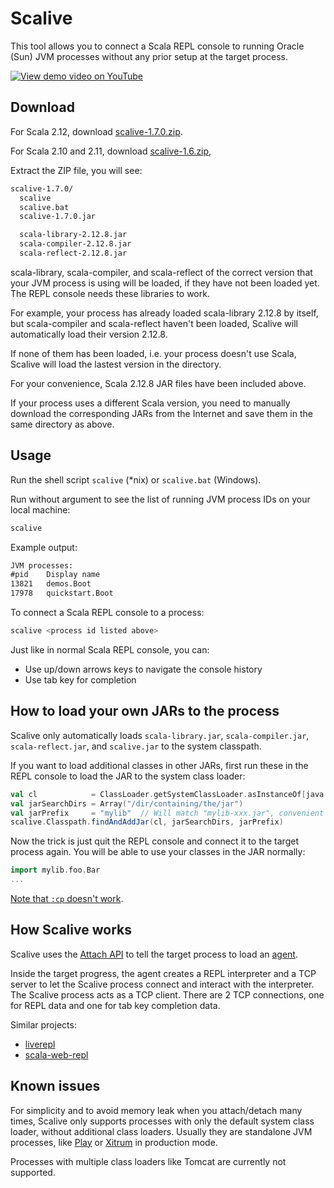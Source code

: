 # Scalive

This tool allows you to connect a Scala REPL console to running Oracle (Sun)
JVM processes without any prior setup at the target process.

[![View demo video on YouTube](http://img.youtube.com/vi/h45QQ45D9P8/0.jpg)](http://www.youtube.com/watch?v=h45QQ45D9P8)

## Download

For Scala 2.12, download
[scalive-1.7.0.zip](https://github.com/xitrum-framework/scalive/releases/download/1.7.0/scalive-1.7.0.zip).

For Scala 2.10 and 2.11, download
[scalive-1.6.zip](https://github.com/xitrum-framework/scalive/releases/download/1.6/scalive-1.6.zip),

Extract the ZIP file, you will see:

```txt
scalive-1.7.0/
  scalive
  scalive.bat
  scalive-1.7.0.jar

  scala-library-2.12.8.jar
  scala-compiler-2.12.8.jar
  scala-reflect-2.12.8.jar
```

scala-library, scala-compiler, and scala-reflect of the correct version
that your JVM process is using will be loaded, if they have not been loaded yet.
The REPL console needs these libraries to work.

For example, your process has already loaded scala-library 2.12.8 by itself,
but scala-compiler and scala-reflect haven't been loaded, Scalive will
automatically load their version 2.12.8.

If none of them has been loaded, i.e. your process doesn't use Scala,
Scalive will load the lastest version in the directory.

For your convenience, Scala 2.12.8 JAR files have been included above.

If your process uses a different Scala version, you need to manually
download the corresponding JARs from the Internet and save them in the
same directory as above.

## Usage

Run the shell script `scalive` (*nix) or `scalive.bat` (Windows).

Run without argument to see the list of running JVM process IDs on your local machine:

```sh
scalive
```

Example output:

```txt
JVM processes:
#pid	Display name
13821	demos.Boot
17978	quickstart.Boot
```

To connect a Scala REPL console to a process:

```sh
scalive <process id listed above>
```

Just like in normal Scala REPL console, you can:

* Use up/down arrows keys to navigate the console history
* Use tab key for completion

## How to load your own JARs to the process

Scalive only automatically loads `scala-library.jar`, `scala-compiler.jar`,
`scala-reflect.jar`, and `scalive.jar` to the system classpath.

If you want to load additional classes in other JARs, first run these in the
REPL console to load the JAR to the system class loader:

```scala
val cl            = ClassLoader.getSystemClassLoader.asInstanceOf[java.net.URLClassLoader]
val jarSearchDirs = Array("/dir/containing/the/jar")
val jarPrefix     = "mylib"  // Will match "mylib-xxx.jar", convenient when there's version number in the file name
scalive.Classpath.findAndAddJar(cl, jarSearchDirs, jarPrefix)
```

Now the trick is just quit the REPL console and connect it to the target process
again. You will be able to use your classes in the JAR normally:

```scala
import mylib.foo.Bar
...
```

[Note that `:cp` doesn't work](http://stackoverflow.com/questions/18033752/cannot-add-a-jar-to-scala-repl-with-the-cp-command).

## How Scalive works

Scalive uses the [Attach API](https://blogs.oracle.com/CoreJavaTechTips/entry/the_attach_api)
to tell the target process to load an [agent](http://javahowto.blogspot.jp/2006/07/javaagent-option.html).

Inside the target progress, the agent creates a REPL interpreter and a
TCP server to let the Scalive process connect and interact with the
interpreter. The Scalive process acts as a TCP client. There are 2 TCP
connections, one for REPL data and one for tab key completion data.

Similar projects:

* [liverepl](https://github.com/djpowell/liverepl)
* [scala-web-repl](https://github.com/woshilaiceshide/scala-web-repl)

## Known issues

For simplicity and to avoid memory leak when you attach/detach many times,
Scalive only supports processes with only the default system class loader,
without additional class loaders. Usually they are standalone JVM processes,
like
[Play](http://www.playframework.com) or
[Xitrum](http://xitrum-framework.github.io) in production mode.

Processes with multiple class loaders like Tomcat are currently not supported.

